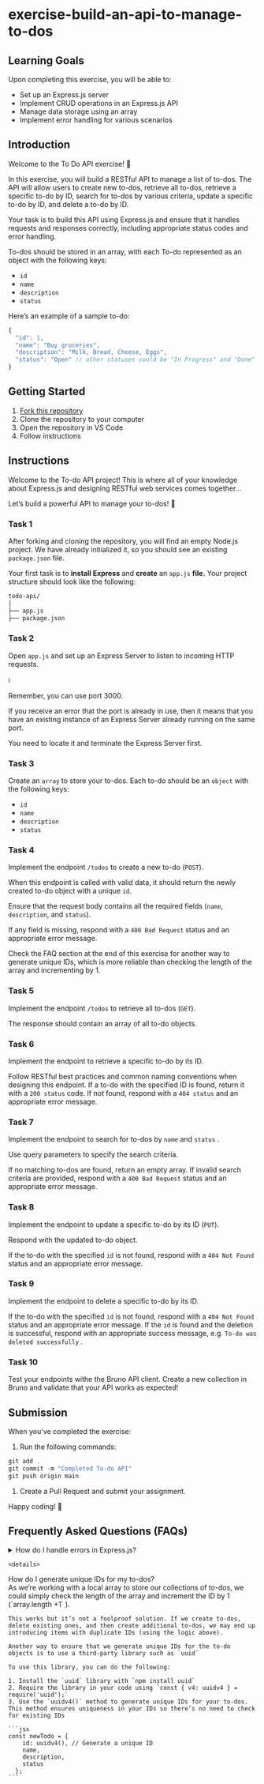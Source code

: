 # exercise-build-an-api-to-manage-to-dos

## Learning Goals

Upon completing this exercise, you will be able to:

- Set up an Express.js server
- Implement CRUD operations in an Express.js API
- Manage data storage using an array
- Implement error handling for various scenarios

## Introduction

Welcome to the To Do API exercise! 📝

In this exercise, you will build a RESTful API to manage a list of to-dos. The API will allow users to create new to-dos, retrieve all to-dos, retrieve a specific to-do by ID, search for to-dos by various criteria, update a specific to-do by ID, and delete a to-do by ID.

Your task is to build this API using Express.js and ensure that it handles requests and responses correctly, including appropriate status codes and error handling.

To-dos should be stored in an array, with each To-do represented as an object with the following keys:

- `id`
- `name`
- `description`
- `status`

Here’s an example of a sample to-do:

```jsx
{
  "id": 1,
  "name": "Buy groceries",
  "description": "Milk, Bread, Cheese, Eggs",
  "status": "Open" // other statuses could be "In Progress" and "Done"
}

```

## Getting Started

1. [Fork this repository](https://github.com/code-verge/exercise-valentinos-express-site/)
2. Clone the repository to your computer
3. Open the repository in VS Code
4. Follow instructions

## **Instructions**

Welcome to the To-do API project! This is where all of your knowledge about Express.js and designing RESTful web services comes together…

Let’s build a powerful API to manage your to-dos! 🚀

### Task 1

After forking and cloning the repository, you will find an empty Node.js project. We have already initialized it, so you should see an existing `package.json` file.

Your first task is to **install Express** and **create** an `app.js` **file.** 
Your project structure should look like the following:

```html
todo-api/
│
├── app.js
├── package.json
```

### Task 2

Open `app.js` and set up an Express Server to listen to incoming HTTP requests.

<aside>
ℹ️

Remember, you can use port 3000.

If you receive an error that the port is already in use, then it means that you have an existing instance of an Express Server already running on the same port.

You need to locate it and terminate the Express Server first.

</aside>

### Task 3

Create an `array` to store your to-dos. Each to-do should be an `object` with the following keys:

- `id`
- `name`
- `description`
- `status`

### Task 4

Implement the endpoint `/todos` to create a new to-do (`POST`).

When this endpoint is called with valid data, it should return the newly created to-do object with a unique `id`.

Ensure that the request body contains all the required fields 
(`name`, `description`, and `status`). 

If any field is missing, respond with a `400 Bad Request` status and an appropriate error message.

Check the FAQ section at the end of this exercise for another way to generate unique IDs, which is more reliable than checking the length of the array and incrementing by 1.

### Task 5

Implement the endpoint `/todos` to retrieve all to-dos (`GET`).

The response should contain an array of all to-do objects.

### Task 6

Implement the endpoint to retrieve a specific to-do by its ID.

Follow RESTful best practices and common naming conventions when designing this endpoint. If a to-do with the specified ID is found, return it with a `200 status` code. If not found, respond with a `404 status` and an appropriate error message.

### Task 7

Implement the endpoint to search for to-dos by `name` and `status` .

Use query parameters to specify the search criteria. 

If no matching to-dos are found, return an empty array. If invalid search criteria are provided, respond with a `400 Bad Request` status and an appropriate error message.

### Task 8

Implement the endpoint to update a specific to-do by its ID (`PUT`).

Respond with the updated to-do object.

If the to-do with the specified `id` is not found, respond with a `404 Not Found` status and an appropriate error message.

### Task 9

Implement the endpoint to delete a specific to-do by its ID.

If the to-do with the specified `id` is not found, respond with a `404 Not Found` status and an appropriate error message. If the `id` is found and the deletion is successful, respond with an appropriate success message, e.g. `To-do was deleted successfully` .

### Task 10

Test your endpoints withe the Bruno API client. Create a new collection in Bruno and validate that your API works as expected!

## **Submission**

When you've completed the exercise:

1. Run the following commands:

```jsx
git add .
git commit -m "Completed To-do API"
git push origin main
```

1. Create a Pull Request and submit your assignment.

Happy coding! 🙂

## Frequently Asked Questions (FAQs)

<details>
<summary>How do I handle errors in Express.js?</summary>
You can handle errors in Express.js using the `res.status(code).send("message")` method. 
    
    For example:
    
    ```jsx
    const todoId = parseInt(req.params.id, 10);
    const todo = todos.find((t) => t.id === todoId);
    
    if (!todo) {
      return res.status(404).send("To Do not found");
    }
    ```

</details>
    


    <details>
<summary>How do I generate unique IDs for my to-dos?</summary>
As we’re working with a local array to store our collections of to-dos, we could simply check the length of the array and increment the ID by 1 (`array.length +1` ).
    
    This works but it’s not a foolproof solution. If we create to-dos, delete existing ones, and then create additional to-dos, we may end up introducing items with duplicate IDs (using the logic above).
    
    Another way to ensure that we generate unique IDs for the to-do objects is to use a third-party library such as `uuid` 
    
    To use this library, you can do the following:
    
    1. Install the `uuid` library with `npm install uuid` 
    2. Require the library in your code using `const { v4: uuidv4 } = require('uuid');`
    3. Use the `uuidv4()` method to generate unique IDs for your to-dos. This method ensures uniqueness in your IDs so there’s no need to check for existing IDs
    
    ```jsx
    const newTodo = {
        id: uuidv4(), // Generate a unique ID
        name,
        description,
        status
      };
    ```
</details>
